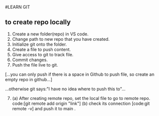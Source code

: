 #LEARN GIT
## to create repo locally

1. Create a new folder(repo) in  VS code.   
2. Change path to new repo that you have created.
3. Initialize git onto the   folder.
4. Create a file to push content.
5. Give access to git to track file.
6. Commit changes.
7. Push the file live to git.
 
 [...you can only push if there is a space in Github to push file, so create an empty repo in github...]

 ...otherwise git says:"I have no idea where to push this to"...

7. (a) After creating remote repo, set the local file to go to remote repo. code:[git remote add origin "link"]
   (b) check its connection [code:git remote -v] and push it to main .